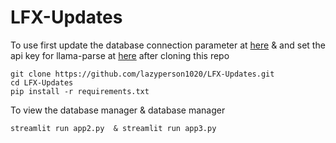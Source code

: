 # LFX-Updates

To use first update the database connection parameter at [here](https://github.com/lazyperson1020/LFX-Updates/blob/main/utils.py) &  and set the api key for llama-parse at [here](https://github.com/lazyperson1020/LFX-Updates/blob/73616f3e4cbfaf2d4dd81dc4ea69ec112bfa0eb9/parsing.py#L48) after cloning this repo
```
git clone https://github.com/lazyperson1020/LFX-Updates.git
cd LFX-Updates
pip install -r requirements.txt
```
To view the database manager & database manager
```
streamlit run app2.py  & streamlit run app3.py 

```
